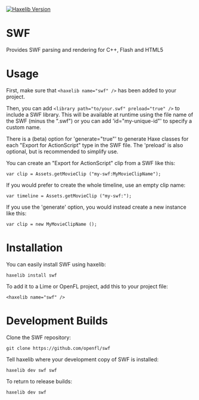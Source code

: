 [![Haxelib Version](https://img.shields.io/github/tag/openfl/swf.svg?style=flat&label=haxelib)](http://lib.haxe.org/p/swf)

SWF
===

Provides SWF parsing and rendering for C++, Flash and HTML5


Usage
=====

First, make sure that `<haxelib name="swf" />` has been added to your project.

Then, you can add `<library path="to/your.swf" preload="true" />` to include a SWF library. This will be available at runtime using the file name of the SWF (minus the ".swf") or you can add 'id="my-unique-id"' to specify a custom name.

There is a (beta) option for 'generate="true"' to generate Haxe classes for each "Export for ActionScript" type in the SWF file. The 'preload' is also optional, but is recommended to simplify use.

You can create an "Export for ActionScript" clip from a SWF like this:

    var clip = Assets.getMovieClip ("my-swf:MyMovieClipName");

If you would prefer to create the whole timeline, use an empty clip name:

    var timeline = Assets.getMovieClip ("my-swf:");

If you use the 'generate' option, you would instead create a new instance like this:

    var clip = new MyMovieClipName ();


Installation
============

You can easily install SWF using haxelib:

    haxelib install swf

To add it to a Lime or OpenFL project, add this to your project file:

    <haxelib name="swf" />


Development Builds
==================

Clone the SWF repository:

    git clone https://github.com/openfl/swf

Tell haxelib where your development copy of SWF is installed:

    haxelib dev swf swf

To return to release builds:

    haxelib dev swf
